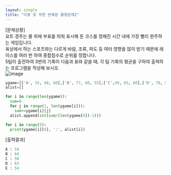 ```yaml
---
layout: single
title: "다중 및 무한 반복문 활용문제2"
---
```

[문제상황]  
요트 경주는 물 위에 부표를 띄워 표시해 둔 코스를 정해진 시간 내에 가장 빨리 완주하는 게임입니다.  
육상에서 하는 스포츠와는 다르게 바람, 조류, 파도 등 여러 영향을 많이 받기 때문에 레이스를 여러 번 하여 종합점수로 순위를 정합니다.  
5팀이 출전하여 3번의 기록이 다음과 표와 같을 때, 각 팀 기록의 평균을 구하여 출력하는 프로그램을 작성해 보시오.  
![image](https://user-images.githubusercontent.com/80322253/121334646-cf763b00-c954-11eb-87c3-2aa39dfdd795.png)

```python
ygame=[['A', 55, 48, 60],['B', 77, 60, 55],['C',49, 65, 60],['D', 70, 58, 63],['E', 54, 50, 58]]
alist=[]

for i in range(len(ygame)):
  sum=0
  for j in range(1, len(ygame[i])):
    sum+=ygame[i][j]
  alist.append(int(sum/(len(ygame[0])-1)))

for i in range(5):
  print(ygame[i][0], ':', alist[i])
```
[출력결과]
```python
A : 54
B : 64
C : 58
D : 63
E : 54
```
